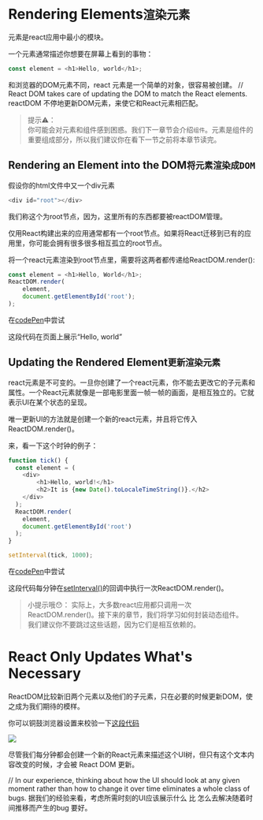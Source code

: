 # Rendering Elements`渲染元素`

元素是react应用中最小的模块。

一个元素通常描述你想要在屏幕上看到的事物：

```javascript
const element = <h1>Hello, world</h1>;
```

和浏览器的DOM元素不同，react 元素是一个简单的对象，很容易被创建。
// React DOM takes care of updating the DOM to match the React elements.
reactDOM 不停地更新DOM元素，来使它和React元素相匹配。

> 提示⚠️：<br/>
        你可能会对元素和组件感到困惑。我们下一章节会介绍`组件`。元素是组件的重要组成部分，所以我们建议你在看下一节之前将本章节读完。

## Rendering an Element into the DOM`将元素渲染成DOM`

假设你的html文件中又一个div元素

```javascript
<div id="root"></div>
```
我们称这个为root节点，因为，这里所有的东西都要被reactDOM管理。

仅用React构建出来的应用通常都有一个root节点。如果将React迁移到已有的应用里，你可能会拥有很多很多相互孤立的root节点。

将一个react元素渲染到root节点里，需要将这两者都传递给ReactDOM.render():

```javascript
const element = <h1>Hello, World</h1>;
ReactDOM.render(
    element,
    document.getElementById('root');
);
```

在[codePen](https://codepen.io/gaearon/pen/rrpgNB?editors=1010)中尝试

这段代码在页面上展示“Hello, world”

## Updating the Rendered Element`更新渲染元素`

react元素是不可变的。一旦你创建了一个react元素，你不能去更改它的子元素和属性。一个React元素就像是一部电影里面一帧一帧的画面，是相互独立的。它就表示UI在某个状态的呈现。

唯一更新UI的方法就是创建一个新的react元素，并且将它传入ReactDOM.render()。

来，看一下这个时钟的例子：

```javascript
function tick() {
  const element = (
    <div>
        <h1>Hello, world!</h1>
        <h2>It is {new Date().toLocaleTimeString()}.</h2>
    </div>
  );
  ReactDOM.render(
    element,
    document.getElementById('root')
  );
}

setInterval(tick, 1000);
```

在[codePen](https://codepen.io/gaearon/pen/gwoJZk?editors=0010)中尝试

这段代码每分钟在[setInterval()](https://developer.mozilla.org/en-US/docs/Web/API/WindowOrWorkerGlobalScope/setInterval)的回调中执行一次ReactDOM.render()。

>小提示哦😯：
    实际上，大多数react应用都只调用一次ReactDOM.render()。接下来的章节，我们将学习如何封装动态组件。<br/>
    我们建议你不要跳过这些话题，因为它们是相互依赖的。

# React Only Updates What's Necessary

ReactDOM比较新旧两个元素以及他们的子元素，只在必要的时候更新DOM，使之成为我们期待的模样。

你可以铜鼓浏览器设置来校验一下[这段代码](https://codepen.io/gaearon/pen/gwoJZk?editors=0010)

![](https://reactjs.org/granular-dom-updates-c158617ed7cc0eac8f58330e49e48224.gif)

尽管我们每分钟都会创建一个新的React元素来描述这个UI树，但只有这个文本内容改变的时候，才会被 React DOM 更新。

// In our experience, thinking about how the UI should look at any given moment rather than how to change it over time eliminates a whole class of bugs.
据我们的经验来看，考虑所需时刻的UI应该展示什么 比 怎么去解决随着时间推移而产生的bug 要好。
